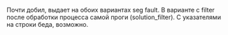 Почти добил, выдает на обоих вариантах seg fault. В варианте с filter после обработки процесса самой проги (solution_filter). С указателями на строки беда, возможно.
